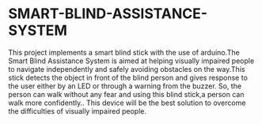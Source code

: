 # SMART-BLIND-ASSISTANCE-SYSTEM

This project implements a smart blind stick with the use of arduino.The Smart Blind Assistance System is aimed at helping visually impaired people to navigate independently and safely avoiding obstacles on the way.This stick detects the object in front of the blind person and gives response to the user either by an LED or through a warning from the buzzer. So, the person can walk without any fear and using this blind stick,a person can walk more confidently.. This device will be the best solution to overcome the difficulties of visually impaired people.



